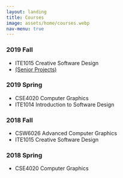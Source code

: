 ```yaml
---
layout: landing
title: Courses
image: assets/home/courses.webp
nav-menu: true
---
```


<section id="one">
<div class="inner">

<h3>2019 Fall</h3>
<ul>
<li>ITE1015 Creative Software Design</li>
<li><a href="courses/2019-fall-senior.html">(Senior Projects)</a></li>
</ul>

<h3>2019 Spring</h3>
<ul>
<li>CSE4020 Computer Graphics</li>
<li>ITE1014 Introduction to Software Design</li>
</ul>

<h3>2018 Fall</h3>
<ul>
<li>CSW6026 Advanced Computer Graphics</li>
<li>ITE1015 Creative Software Design</li>
</ul>

<h3>2018 Spring</h3>
<ul>
<li>CSE4020 Computer Graphics</li>
</ul>

</div>
</section>
